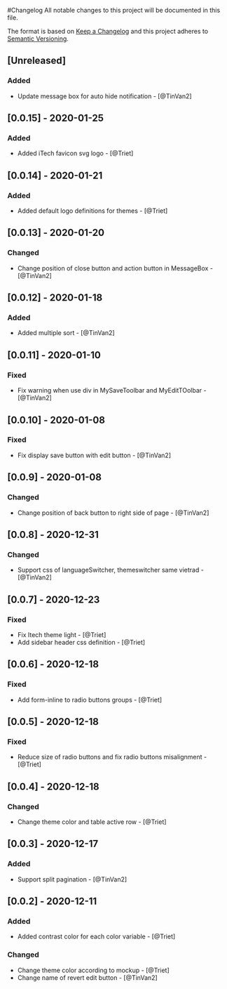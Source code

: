 #Changelog
All notable changes to this project will be documented in this file.

The format is based on [Keep a Changelog](http://keepachangelog.com/en/1.0.0/)
and this project adheres to [Semantic Versioning](http://semver.org/spec/v2.0.0.html).

## [Unreleased]
### Added
- Update message box for auto hide notification - [@TinVan2]
## [0.0.15] - 2020-01-25
### Added
- Added iTech favicon svg logo - [@Triet]

## [0.0.14] - 2020-01-21
### Added
- Added default logo definitions for themes - [@Triet]
## [0.0.13] - 2020-01-20
### Changed
- Change position of close button and action button in MessageBox - [@TinVan2]
## [0.0.12] - 2020-01-18
### Added
- Added multiple sort - [@TinVan2]
## [0.0.11] - 2020-01-10
### Fixed
- Fix warning when use div in MySaveToolbar and MyEditTOolbar - [@TinVan2]
## [0.0.10] - 2020-01-08
### Fixed
- Fix display save button with edit button - [@TinVan2]
## [0.0.9] - 2020-01-08
### Changed
- Change position of back button to right side of page - [@TinVan2]
## [0.0.8] - 2020-12-31
### Changed
- Support css of languageSwitcher, themeswitcher same vietrad - [@TinVan2]
## [0.0.7] - 2020-12-23
### Fixed
- Fix Itech theme light - [@Triet]
- Add sidebar header css definition - [@Triet]

## [0.0.6] - 2020-12-18
### Fixed
- Add form-inline to radio buttons groups - [@Triet]

## [0.0.5] - 2020-12-18
### Fixed
- Reduce size of radio buttons and fix radio buttons misalignment - [@Triet]

## [0.0.4] - 2020-12-18
### Changed
- Change theme color and table active row - [@Triet]
## [0.0.3] - 2020-12-17
### Added
- Support split pagination - [@TinVan2]
## [0.0.2] - 2020-12-11
### Added
- Added contrast color for each color variable - [@Triet]
### Changed
- Change theme color according to mockup - [@Triet]
- Change name of revert edit button - [@TinVan2]
